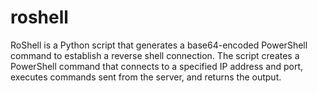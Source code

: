 # roshell
RoShell is a Python script that generates a base64-encoded PowerShell command to establish a reverse shell connection. The script creates a PowerShell command that connects to a specified IP address and port, executes commands sent from the server, and returns the output.
